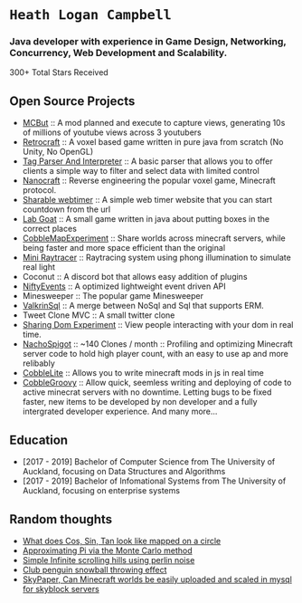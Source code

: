 # `Heath Logan Campbell`
### Java developer with experience in Game Design, Networking, Concurrency, Web Development and Scalability.

300+ Total Stars Received

## Open Source Projects
* [MCBut](https://github.com/mcbut/MinecraftBut) :: A mod planned and execute to capture views, generating 10s of millions of youtube views across 3 youtubers
* [Retrocraft](https://github.com/HeathLoganCampbell/Retro-Craft) :: A voxel based game written in pure java from scratch (No Unity, No OpenGL)
* [Tag Parser And Interpreter](https://github.com/HeathLoganCampbell/Tag-Parser-And-Interpreter) :: A basic parser that allows you to offer clients a simple way to filter and select data with limited control
* [Nanocraft](https://github.com/HeathLoganCampbell/Nanocraft) :: Reverse engineering the popular voxel game, Minecraft protocol. 
* [Sharable webtimer](https://github.com/HeathLoganCampbell/sharable-webtimer) :: A simple web timer website that you can start countdown from the url
* [Lab Goat](https://github.com/HeathLoganCampbell/LabGoat) :: A small game written in java about putting boxes in the correct places
* [CobbleMapExperiment](https://github.com/HeathLoganCampbell/CobbleMapExperiment) :: Share worlds across minecraft servers, while being faster and more space efficient than the original  
* [Mini Raytracer](https://github.com/HeathLoganCampbell/Mini-Raytracer) :: Raytracing system using phong illumination to simulate real light
* Coconut :: A discord bot that allows easy addition of plugins
* [NiftyEvents](https://github.com/HeathLoganCampbell/NiftyEvents) :: A optimized lightweight event driven API
* Minesweeper :: The popular game Minesweeper
* [ValkrinSql](https://github.com/HeathLoganCampbell/ValkrinSql) :: A merge between NoSql and Sql that supports ERM. 
* Tweet Clone MVC :: A small twitter clone
* [Sharing Dom Experiment](https://github.com/HeathLoganCampbell/Sharing-Dom-Experiment) :: View people interacting with your dom in real time.
* [NachoSpigot](https://github.com/CobbleSword/NachoSpigot) :: ~140 Clones / month :: Profiling and optimizing Minecraft server code to hold high player count, with an easy to use ap and more relibably 
* [CobbleLite](https://github.com/HeathLoganCampbell/CobbleLite) :: Allows you to write minecraft mods in js in real time
* [CobbleGroovy](https://github.com/HeathLoganCampbell/CobbleGroovy) :: Allow quick, seemless writing and deploying of code to active minecrat servers with no downtime. Letting bugs to be fixed faster, new items to be developed by non developer and a fully intergrated developer experience. 
And many more...

## Education
* [2017 - 2019] Bachelor of Computer Science from The University of Auckland, focusing on Data Structures and Algorithms
* [2017 - 2019] Bachelor of Infomational Systems from The University of Auckland, focusing on enterprise systems

## Random thoughts
* [What does Cos, Sin, Tan look like mapped on a circle](https://codepen.io/HeathLoganCampbell/pen/YzqvEqb)
* [Approximating Pi via the Monte Carlo method](https://codepen.io/HeathLoganCampbell/pen/vYxyevo)
* [Simple Infinite scrolling hills using perlin noise](https://codepen.io/HeathLoganCampbell/pen/wvJoPmP)
* [Club penguin snowball throwing effect](https://codepen.io/HeathLoganCampbell/pen/RwgOxwX)
* [SkyPaper, Can Minecraft worlds be easily uploaded and scaled in mysql for skyblock servers](https://gist.github.com/HeathLoganCampbell/bc0e7ec8d7fc8d27f4b427268627cb93)
